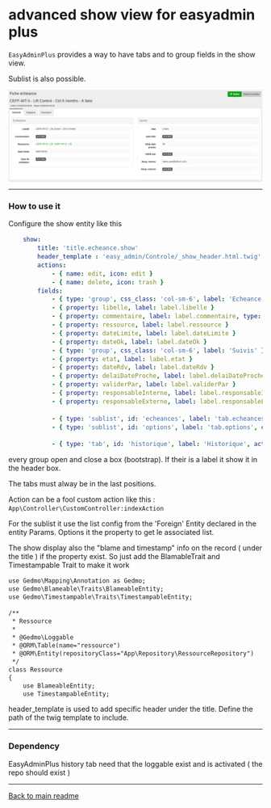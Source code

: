# advanced show view for easyadmin plus

`EasyAdminPlus` provides a way to have tabs and to group fields in the show view.

Sublist is also possible.

<p align="center">
    <img src="images/show_header_tab.png" align="center" alt="show view with tab and group with specific header" />
</p>

-------
### How to use it

Configure the show entity like this
```yaml
    show:
        title: 'title.echeance.show'
        header_template : 'easy_admin/Controle/_show_header.html.twig'
        actions:
            - { name: edit, icon: edit }
            - { name: delete, icon: trash }
        fields:
            - { type: 'group', css_class: 'col-sm-6', label: 'Echeance' }
            - { property: libelle, label: label.libelle }
            - { property: commentaire, label: label.commentaire, type: raw }
            - { property: ressource, label: label.ressource }
            - { property: dateLimite, label: label.dateLimite }
            - { property: dateOk, label: label.dateOk }
            - { type: 'group', css_class: 'col-sm-6', label: 'Suivis' }
            - { property: etat, label: label.etat }
            - { property: dateRdv, label: label.dateRdv }
            - { property: delaiDateProche, label: label.delaiDateProche }
            - { property: validerPar, label: label.validerPar }
            - { property: responsableInterne, label: label.responsableInterne }
            - { property: responsableExterne, label: label.responsableExterne }

            - { type: 'sublist', id: 'echeances', label: 'tab.echeances', entity: 'Controle', property: 'Controles'}
            - { type: 'sublist', id: 'options', label: 'tab.options', entity: 'Ressource', property: 'Options'}
            
            - { type: 'tab', id: 'historique', label: 'Historique', action: 'historyAction' }
```

every group open and close a box (bootstrap). If their is a label it show it in the header box.

The tabs must alway be in the last positions.

Action can be a fool custom action like this : 
`App\Controller\CustomController:indexAction`

For the sublist it use the list config from the 'Foreign' Entity declared in the entity Params. Options it the property to get le associated list.

The show display also the "blame and timestamp" info on the record ( under the title ) if the property exist. So just add the BlamableTrait  and Timestampable Trait to make it work

```
use Gedmo\Mapping\Annotation as Gedmo;
use Gedmo\Blameable\Traits\BlameableEntity;
use Gedmo\Timestampable\Traits\TimestampableEntity;

/**
 * Ressource
 * 
 * @Gedmo\Loggable
 * @ORM\Table(name="ressource")
 * @ORM\Entity(repositoryClass="App\Repository\RessourceRepository")
 */
class Ressource
{
    use BlameableEntity;
    use TimestampableEntity;
```

header_template is used to add specific header under the title. Define the path of the twig template to include.

-------
### Dependency

EasyAdminPlus history tab need that the loggable exist and is activated ( the repo should exist )

-------
[Back to main readme](../README.md)
